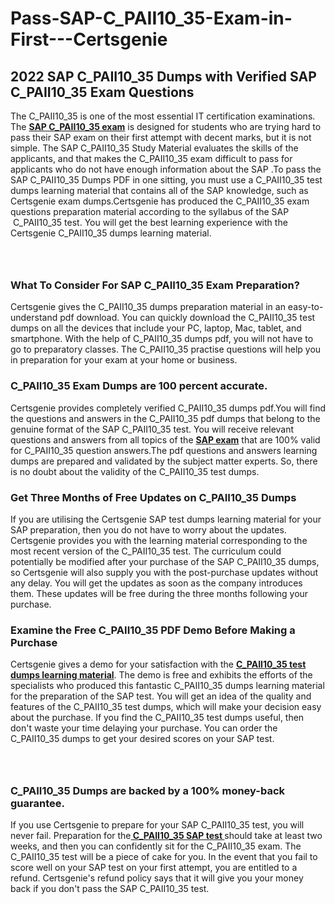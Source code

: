 # Pass-SAP-C_PAII10_35-Exam-in-First---Certsgenie<h2><strong>2022 SAP C_PAII10_35 Dumps with Verified SAP C_PAII10_35 Exam Questions</strong></h2> <p>The C_PAII10_35 is one of the most essential IT certification examinations. The <a href="https://www.certsgenie.com/sap/c_paii10_35-pdf-dumps"><strong>SAP C_PAII10_35 exam</strong></a> is designed for students who are trying hard to pass their SAP exam on their first attempt with decent marks, but it is not simple. The SAP C_PAII10_35 Study Material evaluates the skills of the applicants, and that makes the C_PAII10_35 exam difficult to pass for applicants who do not have enough information about the SAP .To pass the SAP C_PAII10_35 Dumps PDF in one sitting, you must use a C_PAII10_35 test dumps learning material that contains all of the SAP knowledge, such as Certsgenie exam dumps.Certsgenie has produced the C_PAII10_35 exam questions preparation material according to the syllabus of the SAP &nbsp;C_PAII10_35 test. You will get the best learning experience with the Certsgenie C_PAII10_35 dumps learning material.</p> <p><a href="https://www.certsgenie.com/sap/c_paii10_35-pdf-dumps" style="display: block; padding: 1em 0; text-align: center; "><img alt="" src="https://blogger.googleusercontent.com/img/b/R29vZ2xl/AVvXsEgO1ePIT5bAw4JCg82qykRc71Xossn_88UmNiMiJgRPCnvDzaKhQmgO2X9bV6TpN9qSYVJJ2MjEumMb0t1ZgyR_gByLqDXQR_FduPn2erzRQTkt1pUFmkY3wfbx5jzrIcOP4S3cxMKHSr0iEiOidKyDYd_7NjYtfgpZ7b1lrGk-ShjLlyfynp8oFM4zYw/s1600/Banner%201.jpg" /></a></p> <h3><strong>What To Consider For SAP C_PAII10_35 Exam Preparation?</strong></h3> <p>Certsgenie gives the C_PAII10_35 dumps preparation material in an easy-to-understand pdf download. You can quickly download the C_PAII10_35 test dumps on all the devices that include your PC, laptop, Mac, tablet, and smartphone. With the help of C_PAII10_35 dumps pdf, you will not have to go to preparatory classes. The C_PAII10_35 practise questions will help you in preparation for your exam at your home or business.</p> <h3><strong>C_PAII10_35 Exam Dumps are 100 percent accurate.</strong></h3> <p>Certsgenie provides completely verified C_PAII10_35 dumps pdf.You will find the questions and answers in the C_PAII10_35 pdf dumps that belong to the genuine format of the SAP C_PAII10_35 test. You will receive relevant questions and answers from all topics of the <a href="https://www.certsgenie.com/sap/c_paii10_35-pdf-dumps"><strong>SAP exam</strong></a> that are 100% valid for C_PAII10_35 question answers.The pdf questions and answers learning dumps are prepared and validated by the subject matter experts. So, there is no doubt about the validity of the C_PAII10_35 test dumps.</p> <h3><strong>Get Three Months of Free Updates on C_PAII10_35 Dumps</strong></h3> <p>If you are utilising the Certsgenie SAP test dumps learning material for your SAP preparation, then you do not have to worry about the updates. Certsgenie provides you with the learning material corresponding to the most recent version of the C_PAII10_35 test. The curriculum could potentially be modified after your purchase of the SAP C_PAII10_35 dumps, so Certsgenie will also supply you with the post-purchase updates without any delay. You will get the updates as soon as the company introduces them. These updates will be free during the three months following your purchase.</p> <h3><strong>Examine the Free C_PAII10_35 PDF Demo Before Making a Purchase</strong></h3> <p>Certsgenie gives a demo for your satisfaction with the <a href="https://www.certsgenie.com/sap/c_paii10_35-pdf-dumps"><strong>C_PAII10_35 test dumps learning material</strong></a>. The demo is free and exhibits the efforts of the specialists who produced this fantastic C_PAII10_35 dumps learning material for the preparation of the SAP test. You will get an idea of the quality and features of the C_PAII10_35 test dumps, which will make your decision easy about the purchase. If you find the C_PAII10_35 test dumps useful, then don&#39;t waste your time delaying your purchase. You can order the C_PAII10_35 dumps to get your desired scores on your SAP test.</p> <p><a href="hhttps://www.certsgenie.com/sap/c_paii10_35-pdf-dumps" style="display: block; padding: 1em 0; text-align: center; "><img alt="" src="https://blogger.googleusercontent.com/img/b/R29vZ2xl/AVvXsEj3zfp26fobfEw_E3FMeUMaFamcWc-bKsu_525WK8ISqDEyAJkPKOLyeqHJzBXVvKwHP0bTNTERYvWWgOzvpG-DuQ_cPnNOJO1bUfVOHhAXJThy7cLobHgRdochHEeovcJnxpqjNiv-FNLMY1glEh7x833Q6cym5o0AmGhO9ufjgwPhihHJ9ovBp-j40g/s1600/banner%202.jpg" /></a></p> <h3><strong>C_PAII10_35 Dumps are backed by a 100% money-back guarantee.</strong></h3> <p>If you use Certsgenie to prepare for your SAP C_PAII10_35 test, you will never fail. Preparation for the<a href="https://www.certsgenie.com/sap/c_paii10_35-pdf-dumps"><strong> C_PAII10_35 SAP test </strong></a>should take at least two weeks, and then you can confidently sit for the C_PAII10_35 exam. The C_PAII10_35 test will be a piece of cake for you. In the event that you fail to score well on your SAP test on your first attempt, you are entitled to a refund. Certsgenie&#39;s refund policy says that it will give you your money back if you don&#39;t pass the SAP C_PAII10_35 test.</p>
